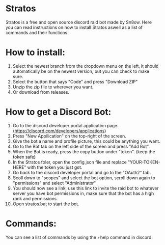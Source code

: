 # Stratos
Stratos is a free and open source discord raid bot made by Sn8ow.
Here you can read instructions on how to install Stratos aswell as a list of commands and their functions.

#  How to install:

1) Select the newest branch from the dropdown menu on the left, it should automatically be on the newest version, but you can check to make sure.
2) Select the button that says "Code" and press "Download ZIP"
3) Unzip the zip file to wherever you want.
4) Or download from releases.

# How to get a Discord Bot:

1) Go to the discord developer portal application page. (https://discord.com/developers/applications)
2) Press "New Appilication" on the top-right of the screen.
3) Give the bot a name and profile picture, this could be anything you want.
4) Go to the Bot tab on the left side of the screen and press "Add Bot".
5) When the Bot is ready, press the copy button under "token". (keep the token safe)
6) In the Stratos foler, open the config.json file and replace "YOUR-TOKEN-HERE" with the token you just got.
7) Go back to the discord developer portal and go to the "OAuth2" tab.
8) Scoll down to "scopes" and select the bot option, scroll down again to "permissions" and select "Administrator"
9) You should now see a link, use this link to invite the raid bot to whatever server you have bot permissions in, make sure that the bot has a high rank and permissions.
10) Open stratos.bat to start the bot.

# Commands:
You can see a list of commands by using the +help command in discord.
